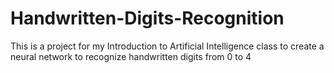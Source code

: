 # Handwritten-Digits-Recognition
This is a project for my Introduction to Artificial Intelligence class to create a neural network to recognize handwritten digits from 0 to 4
